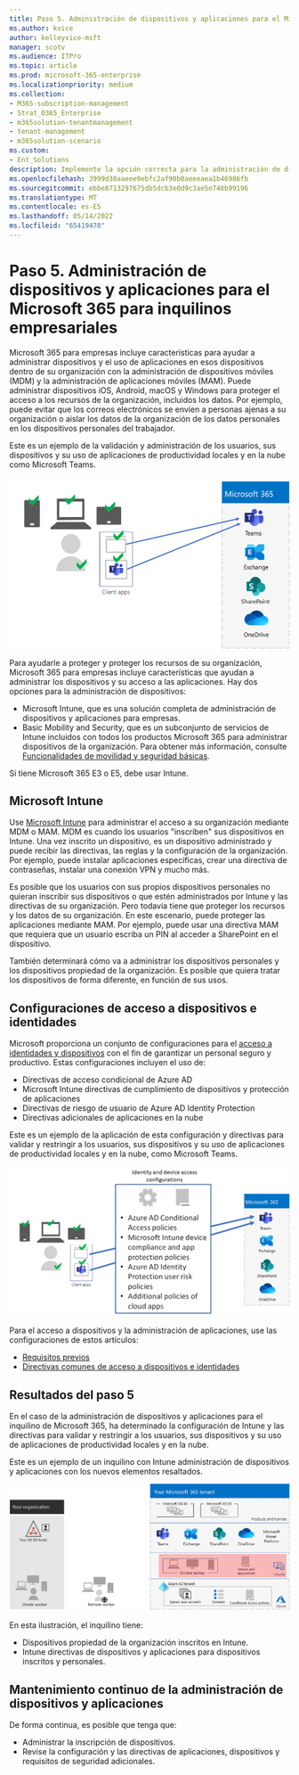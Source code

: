 ```yaml
---
title: Paso 5. Administración de dispositivos y aplicaciones para el Microsoft 365 para inquilinos empresariales
ms.author: kvice
author: kelleyvice-msft
manager: scotv
ms.audience: ITPro
ms.topic: article
ms.prod: microsoft-365-enterprise
ms.localizationpriority: medium
ms.collection:
- M365-subscription-management
- Strat_O365_Enterprise
- m365solution-tenantmanagement
- tenant-management
- m365solution-scenario
ms.custom:
- Ent_Solutions
description: Implemente la opción correcta para la administración de dispositivos y aplicaciones para los inquilinos de Microsoft 365.
ms.openlocfilehash: 3999d30aaeee9ebfc2af90b0aeeeaea1b46986fb
ms.sourcegitcommit: ebbe8713297675db5dcb3e0d9c3ae5e746b99196
ms.translationtype: MT
ms.contentlocale: es-ES
ms.lasthandoff: 05/14/2022
ms.locfileid: "65419470"
---
```

# <a name="step-5-device-and-app-management-for-your-microsoft-365-for-enterprise-tenants"></a>Paso 5. Administración de dispositivos y aplicaciones para el Microsoft 365 para inquilinos empresariales

Microsoft 365 para empresas incluye características para ayudar a administrar dispositivos y el uso de aplicaciones en esos dispositivos dentro de su organización con la administración de dispositivos móviles (MDM) y la administración de aplicaciones móviles (MAM). Puede administrar dispositivos iOS, Android, macOS y Windows para proteger el acceso a los recursos de la organización, incluidos los datos. Por ejemplo, puede evitar que los correos electrónicos se envíen a personas ajenas a su organización o aislar los datos de la organización de los datos personales en los dispositivos personales del trabajador.

Este es un ejemplo de la validación y administración de los usuarios, sus dispositivos y su uso de aplicaciones de productividad locales y en la nube como Microsoft Teams.

![Validación y administración de usuarios, dispositivos y aplicaciones.](../media/tenant-management-overview/tenant-management-device-app-mgmt.png)

Para ayudarle a proteger y proteger los recursos de su organización, Microsoft 365 para empresas incluye características que ayudan a administrar los dispositivos y su acceso a las aplicaciones. Hay dos opciones para la administración de dispositivos:

- Microsoft Intune, que es una solución completa de administración de dispositivos y aplicaciones para empresas.
- Basic Mobility and Security, que es un subconjunto de servicios de Intune incluidos con todos los productos Microsoft 365 para administrar dispositivos de la organización. Para obtener más información, consulte [Funcionalidades de movilidad y seguridad básicas](../admin/basic-mobility-security/capabilities.md).

Si tiene Microsoft 365 E3 o E5, debe usar Intune.

## <a name="microsoft-intune"></a>Microsoft Intune

Use [Microsoft Intune](/mem/intune/fundamentals/planning-guide) para administrar el acceso a su organización mediante MDM o MAM. MDM es cuando los usuarios "inscriben" sus dispositivos en Intune. Una vez inscrito un dispositivo, es un dispositivo administrado y puede recibir las directivas, las reglas y la configuración de la organización. Por ejemplo, puede instalar aplicaciones específicas, crear una directiva de contraseñas, instalar una conexión VPN y mucho más.

Es posible que los usuarios con sus propios dispositivos personales no quieran inscribir sus dispositivos o que estén administrados por Intune y las directivas de su organización. Pero todavía tiene que proteger los recursos y los datos de su organización. En este escenario, puede proteger las aplicaciones mediante MAM. Por ejemplo, puede usar una directiva MAM que requiera que un usuario escriba un PIN al acceder a SharePoint en el dispositivo.

También determinará cómo va a administrar los dispositivos personales y los dispositivos propiedad de la organización. Es posible que quiera tratar los dispositivos de forma diferente, en función de sus usos.

## <a name="identity-and-device-access-configurations"></a>Configuraciones de acceso a dispositivos e identidades

Microsoft proporciona un conjunto de configuraciones para el [acceso a identidades y dispositivos](../security/office-365-security/microsoft-365-policies-configurations.md) con el fin de garantizar un personal seguro y productivo. Estas configuraciones incluyen el uso de:

- Directivas de acceso condicional de Azure AD
- Microsoft Intune directivas de cumplimiento de dispositivos y protección de aplicaciones
- Directivas de riesgo de usuario de Azure AD Identity Protection
- Directivas adicionales de aplicaciones en la nube

Este es un ejemplo de la aplicación de esta configuración y directivas para validar y restringir a los usuarios, sus dispositivos y su uso de aplicaciones de productividad locales y en la nube, como Microsoft Teams.

![Configuraciones de acceso de identidad y dispositivo para requisitos y restricciones en los usuarios, sus dispositivos y su uso de aplicaciones.](../media/tenant-management-overview/tenant-management-device-app-mgmt-golden-config.png)

Para el acceso a dispositivos y la administración de aplicaciones, use las configuraciones de estos artículos:

- [Requisitos previos](../security/office-365-security/identity-access-prerequisites.md)
- [Directivas comunes de acceso a dispositivos e identidades](../security/office-365-security/identity-access-policies.md)

## <a name="results-of-step-5"></a>Resultados del paso 5

En el caso de la administración de dispositivos y aplicaciones para el inquilino de Microsoft 365, ha determinado la configuración de Intune y las directivas para validar y restringir a los usuarios, sus dispositivos y su uso de aplicaciones de productividad locales y en la nube.

Este es un ejemplo de un inquilino con Intune administración de dispositivos y aplicaciones con los nuevos elementos resaltados.

![Ejemplo de un inquilino con Intune administración de dispositivos y aplicaciones.](../media/tenant-management-overview/tenant-management-tenant-build-step5.png)

En esta ilustración, el inquilino tiene:

- Dispositivos propiedad de la organización inscritos en Intune.
- Intune directivas de dispositivos y aplicaciones para dispositivos inscritos y personales.

## <a name="ongoing-maintenance-for-device-and-app-management"></a>Mantenimiento continuo de la administración de dispositivos y aplicaciones

De forma continua, es posible que tenga que: 

- Administrar la inscripción de dispositivos.
- Revise la configuración y las directivas de aplicaciones, dispositivos y requisitos de seguridad adicionales.
